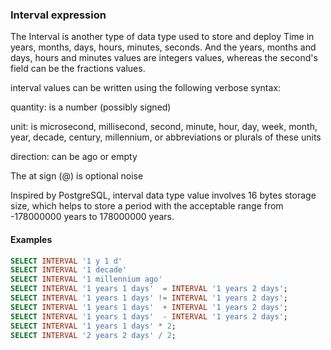 ### Interval expression

The Interval is another type of data type used to store and deploy Time in years, months, days, hours, minutes, seconds. And the years, months and days, hours and minutes values are integers values, whereas the second's field can be the fractions values.

interval values can be written using the following verbose syntax:

quantity: is a number (possibly signed)

unit: is
    microsecond, millisecond, second,
    minute, hour, day, week, month, year,
    decade, century, millennium, or abbreviations or plurals of these units

direction: can be ago or empty

The at sign (@) is optional noise

Inspired by PostgreSQL, interval data type value involves 16 bytes storage size, which helps to store a period with the acceptable range from -178000000 years to 178000000 years.

#### Examples

```SQL
SELECT INTERVAL '1 y 1 d'
SELECT INTERVAL '1 decade'
SELECT INTERVAL '1 millennium ago'
SELECT INTERVAL '1 years 1 days'  = INTERVAL '1 years 2 days';
SELECT INTERVAL '1 years 1 days' != INTERVAL '1 years 2 days';
SELECT INTERVAL '1 years 1 days'  + INTERVAL '1 years 2 days';
SELECT INTERVAL '1 years 1 days'  - INTERVAL '1 years 2 days';
SELECT INTERVAL '1 years 1 days' * 2;
SELECT INTERVAL '2 years 2 days' / 2;
```